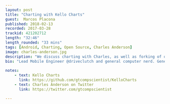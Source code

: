 ```yaml
---
layout: post
title: "Charting with Kello Charts"
guest:  Marcos Placona
published: 2018-02-13
recorded: 2017-03-28
trackid: 421202712
length: "32:46"
length_rounded: "33 mins"
tags: [Android, Charting, Open Source, Charles Anderson]
image: charles-anderson.jpg
description: "We discuss charting with Charles, as well as forking of open source projects when they're no longer maintained, dealing with legacy code as well as working with APIs in Kotlin"
bio: "Lead Mobile Engineer @driveclutch and general computer nerd. Generally talking about Android, beer, brewing, rowing, climbing, and good pens."
                  
notes: 
    - text: Kello Charts
      link: https://github.com/gtcompscientist/KelloCharts
    - text: Charles Anderson on Twitter
      link: https://twitter.com/gtcompscientist  

---
```

